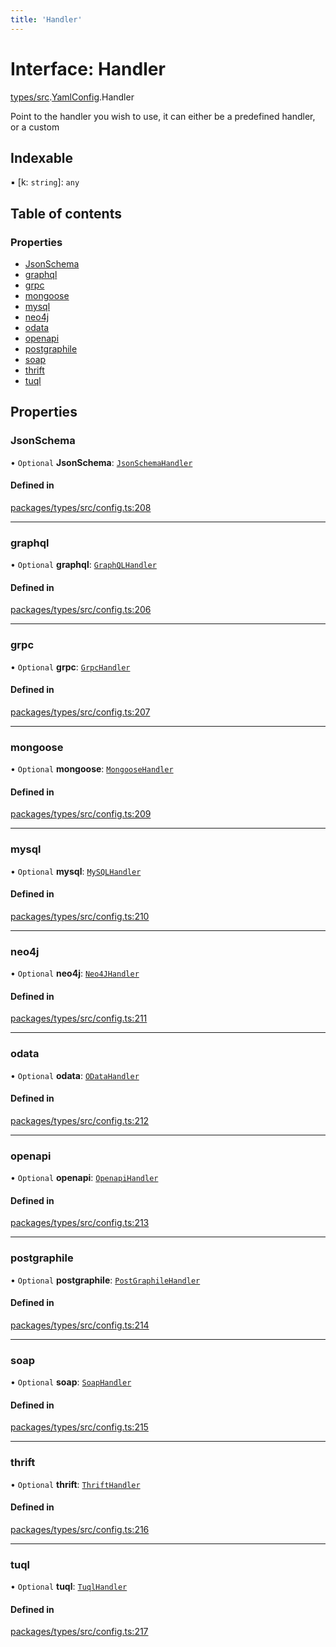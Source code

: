```yaml
---
title: 'Handler'
---
```


# Interface: Handler

[types/src](../modules/types_src).[YamlConfig](../modules/types_src.YamlConfig).Handler

Point to the handler you wish to use, it can either be a predefined handler, or a custom

## Indexable

▪ [k: `string`]: `any`

## Table of contents

### Properties

- [JsonSchema](types_src.YamlConfig.Handler#jsonschema)
- [graphql](types_src.YamlConfig.Handler#graphql)
- [grpc](types_src.YamlConfig.Handler#grpc)
- [mongoose](types_src.YamlConfig.Handler#mongoose)
- [mysql](types_src.YamlConfig.Handler#mysql)
- [neo4j](types_src.YamlConfig.Handler#neo4j)
- [odata](types_src.YamlConfig.Handler#odata)
- [openapi](types_src.YamlConfig.Handler#openapi)
- [postgraphile](types_src.YamlConfig.Handler#postgraphile)
- [soap](types_src.YamlConfig.Handler#soap)
- [thrift](types_src.YamlConfig.Handler#thrift)
- [tuql](types_src.YamlConfig.Handler#tuql)

## Properties

### JsonSchema

• `Optional` **JsonSchema**: [`JsonSchemaHandler`](types_src.YamlConfig.JsonSchemaHandler)

#### Defined in

[packages/types/src/config.ts:208](https://github.com/Urigo/graphql-mesh/blob/master/packages/types/src/config.ts#L208)

___

### graphql

• `Optional` **graphql**: [`GraphQLHandler`](types_src.YamlConfig.GraphQLHandler)

#### Defined in

[packages/types/src/config.ts:206](https://github.com/Urigo/graphql-mesh/blob/master/packages/types/src/config.ts#L206)

___

### grpc

• `Optional` **grpc**: [`GrpcHandler`](types_src.YamlConfig.GrpcHandler)

#### Defined in

[packages/types/src/config.ts:207](https://github.com/Urigo/graphql-mesh/blob/master/packages/types/src/config.ts#L207)

___

### mongoose

• `Optional` **mongoose**: [`MongooseHandler`](types_src.YamlConfig.MongooseHandler)

#### Defined in

[packages/types/src/config.ts:209](https://github.com/Urigo/graphql-mesh/blob/master/packages/types/src/config.ts#L209)

___

### mysql

• `Optional` **mysql**: [`MySQLHandler`](types_src.YamlConfig.MySQLHandler)

#### Defined in

[packages/types/src/config.ts:210](https://github.com/Urigo/graphql-mesh/blob/master/packages/types/src/config.ts#L210)

___

### neo4j

• `Optional` **neo4j**: [`Neo4JHandler`](types_src.YamlConfig.Neo4JHandler)

#### Defined in

[packages/types/src/config.ts:211](https://github.com/Urigo/graphql-mesh/blob/master/packages/types/src/config.ts#L211)

___

### odata

• `Optional` **odata**: [`ODataHandler`](types_src.YamlConfig.ODataHandler)

#### Defined in

[packages/types/src/config.ts:212](https://github.com/Urigo/graphql-mesh/blob/master/packages/types/src/config.ts#L212)

___

### openapi

• `Optional` **openapi**: [`OpenapiHandler`](types_src.YamlConfig.OpenapiHandler)

#### Defined in

[packages/types/src/config.ts:213](https://github.com/Urigo/graphql-mesh/blob/master/packages/types/src/config.ts#L213)

___

### postgraphile

• `Optional` **postgraphile**: [`PostGraphileHandler`](types_src.YamlConfig.PostGraphileHandler)

#### Defined in

[packages/types/src/config.ts:214](https://github.com/Urigo/graphql-mesh/blob/master/packages/types/src/config.ts#L214)

___

### soap

• `Optional` **soap**: [`SoapHandler`](types_src.YamlConfig.SoapHandler)

#### Defined in

[packages/types/src/config.ts:215](https://github.com/Urigo/graphql-mesh/blob/master/packages/types/src/config.ts#L215)

___

### thrift

• `Optional` **thrift**: [`ThriftHandler`](types_src.YamlConfig.ThriftHandler)

#### Defined in

[packages/types/src/config.ts:216](https://github.com/Urigo/graphql-mesh/blob/master/packages/types/src/config.ts#L216)

___

### tuql

• `Optional` **tuql**: [`TuqlHandler`](types_src.YamlConfig.TuqlHandler)

#### Defined in

[packages/types/src/config.ts:217](https://github.com/Urigo/graphql-mesh/blob/master/packages/types/src/config.ts#L217)
